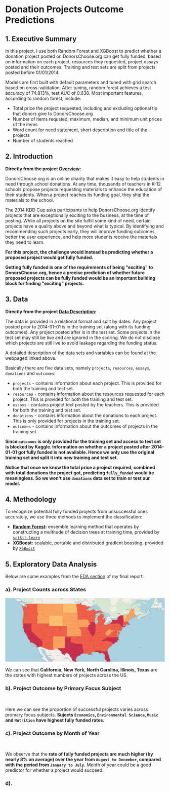 Donation Projects Outcome Predictions
=======================================

## 1. Executive Summary

In this project, I use both Random Forest and XGBoost to predict whether a donation project posted on DonorsChoose.org can get fully funded, based on information on each project, resources they requested, project essays posted and their outcomes. Training and test sets are split from projects posted before 01/01/2014.

Models are first built with default parameters and tuned with grid search based on cross-validation. After tuning, random forest achieves a test accuracy of 74.813%, test AUC of 0.638. Most important features, according to random forest, include:

* Total price the project requested, including and excluding optional tip that donors give to DonorsChoose.org
* Number of items requsted, maximum, median, and minimum unit prices of the items
* Word count for need statement, short description and title of the projects
* Number of students reached


## 2. Introduction

**Directly from the project [Overview](https://www.kaggle.com/c/kdd-cup-2014-predicting-excitement-at-donors-choose):**

DonorsChoose.org is an online charity that makes it easy to help students in need through school donations. At any time, thousands of teachers in K-12 schools propose projects requesting materials to enhance the education of their students. When a project reaches its funding goal, they ship the materials to the school.

The 2014 KDD Cup asks participants to help DonorsChoose.org identify projects that are exceptionally exciting to the business, at the time of posting. While all projects on the site fulfill some kind of need, certain projects have a quality above and beyond what is typical. By identifying and recommending such projects early, they will improve funding outcomes, better the user experience, and help more students receive the materials they need to learn.

**For this project, the challenge would instead be predicting whether a proposed project would get fully funded.**

**Getting fully funded is one of the requirements of being "exciting" to DonorsChoose.org, hence a precise prediction of whether future proposed projects can be fully funded would be an important building block for finding "exciting" projects.**


## 3. Data

**Directly from the project [Data Description](https://www.kaggle.com/c/kdd-cup-2014-predicting-excitement-at-donors-choose/data):**

The data is provided in a relational format and split by dates. Any project posted prior to 2014-01-01 is in the training set (along with its funding outcomes). Any project posted after is in the test set. Some projects in the test set may still be live and are ignored in the scoring. We do not disclose which projects are still live to avoid leakage regarding the funding status.

A detailed description of the data sets and variables can be found at the webpaged linked above.

Basically there are five data sets, namely `projects`, `resources`, `essays`, `donations` and `outcomes`:

* `projects` - contains information about each project. This is provided for both the training and test set.
* `resources` - contains information about the resources requested for each project. This is provided for both the training and test set.
* `essays` - contains project text posted by the teachers. This is provided for both the training and test set.
* `donations` - contains information about the donations to each project. This is only provided for projects in the training set.
* `outcomes` - contains information about the outcomes of projects in the training set.

**Since `outcomes` is only provided for the training set and access to test set is blocked by Kaggle. Information on whether a project posted after 2014-01-01 got fully funded is not available. Hence we only use the original training set and split it into new training and test set.**

**Notice that once we know the total price a project required, combined with total donations the project got, predicting `fully_funded` would be meaningless. So we won't use `donations` data set to train or test our model.**


## 4. Methodology

To recognize potential fully funded projects from unsuccessful ones accurately, we use three methods to implement the classification:

* __[Random Forest](https://en.wikipedia.org/wiki/Random_forest):__  ensemble learning method that operates by constructing a multitude of decision trees at training time, provided by [`scikit-learn`](https://scikit-learn.org/stable/)
* __[XGBoost](https://en.wikipedia.org/wiki/XGBoost):__ scalable, portable and distributed gradient boosting, provided by [`XGBoost`](https://xgboost.readthedocs.io/en/latest/)


## 5. Exploratory Data Analysis

Below are some examples from the [EDA section](https://render.githubusercontent.com/view/ipynb?commit=bfebd33c604a6a184b1aab5074da69e4598a35fa&enc_url=68747470733a2f2f7261772e67697468756275736572636f6e74656e742e636f6d2f4b756e797548652f446f6e6174696f6e2d50726f6a656374732d4f7574636f6d652d50726564696374696f6e732f626665626433336336303461366131383462316161623530373464613639653435393861333566612f50726564696374696e672532304f7574636f6d65732532306f66253230446f6e6174696f6e25323050726f6a656374732e6970796e62&nwo=KunyuHe%2FDonation-Projects-Outcome-Predictions&path=Predicting+Outcomes+of+Donation+Projects.ipynb&repository_id=164807280&repository_type=Repository#Exploratory-Data-Analysis) of my final report:

### a). Project Counts across States

![](https://github.com/KunyuHe/Donation-Projects-Outcome-Predictions/blob/master/EDA_outputs/by_state.png)

We can see that **California, New York, North Carolina, Illinois, Texas** are the states with highest numbers of projects across the US.

### b). Project Outcome by Primary Focus Subject

![]()

Here we can see the proportion of successful projects varies across promary focus subjects. **Sujects `Economics`, `Environmental Science`, `Music` and `Nutrition` have highest fully funded rates.**

### c). Project Outcome by Month of Year

![]()

We observe that the **rate of fully funded projects are much higher (by nearly 8% on average) over the year from `August to December`, compared with the period from `January to July`.** Month of year could be a good predictor for whether a project would succeed.

### d). 
